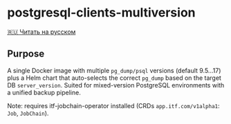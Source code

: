 # postgresql-clients-multiversion

[🇷🇺 Читать на русском](README.ru.md)

## Purpose
A single Docker image with multiple `pg_dump/psql` versions (default 9.5…17) plus a Helm chart that auto-selects the correct `pg_dump` based on the target DB `server_version`. Suited for mixed-version PostgreSQL environments with a unified backup pipeline.

Note: requires itf-jobchain-operator installed (CRDs `app.itf.com/v1alpha1`: `Job`, `JobChain`).
